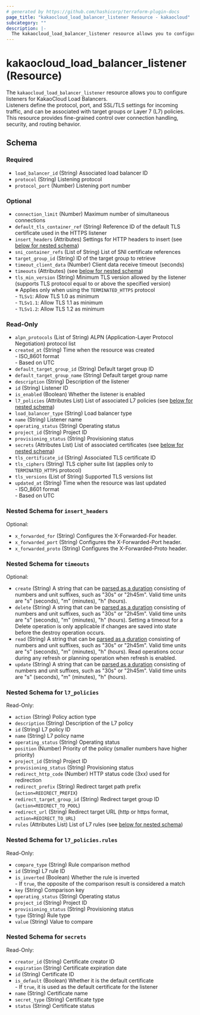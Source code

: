 ```yaml
---
# generated by https://github.com/hashicorp/terraform-plugin-docs
page_title: "kakaocloud_load_balancer_listener Resource - kakaocloud"
subcategory: ""
description: |-
  The kakaocloud_load_balancer_listener resource allows you to configure listeners for KakaoCloud Load Balancers.Listeners define the protocol, port, and SSL/TLS settings for incoming traffic, and can be associated with target groups or Layer 7 (L7) policies.This resource provides fine-grained control over connection handling, security, and routing behavior.
---
```


# kakaocloud_load_balancer_listener (Resource)

The `kakaocloud_load_balancer_listener` resource allows you to configure listeners for KakaoCloud Load Balancers.  
Listeners define the protocol, port, and SSL/TLS settings for incoming traffic, and can be associated with target groups or Layer 7 (L7) policies.  
This resource provides fine-grained control over connection handling, security, and routing behavior.



<!-- schema generated by tfplugindocs -->
## Schema

### Required

- `load_balancer_id` (String) Associated load balancer ID
- `protocol` (String) Listening protocol
- `protocol_port` (Number) Listening port number

### Optional

- `connection_limit` (Number) Maximum number of simultaneous connections
- `default_tls_container_ref` (String) Reference ID of the default TLS certificate used in the HTTPS listener
- `insert_headers` (Attributes) Settings for HTTP headers to insert (see [below for nested schema](#nestedatt--insert_headers))
- `sni_container_refs` (List of String) List of SNI certificate references
- `target_group_id` (String) ID of the target group to retrieve
- `timeout_client_data` (Number) Client data receive timeout (seconds)
- `timeouts` (Attributes) (see [below for nested schema](#nestedatt--timeouts))
- `tls_min_version` (String) Minimum TLS version allowed by the listener (supports TLS protocol equal to or above the specified version) <br/> ※ Applies only when using the `TERMINATED_HTTPS` protocol<br/>- `TLSv1`: Allow TLS 1.0 as minimum<br/>- `TLSv1.1`: Allow TLS 1.1 as minimum<br/>- `TLSv1.2`: Allow TLS 1.2 as minimum<br/>

### Read-Only

- `alpn_protocols` (List of String) ALPN (Application-Layer Protocol Negotiation) protocol list
- `created_at` (String) Time when the resource was created <br/> - ISO_8601 format  <br/> - Based on UTC
- `default_target_group_id` (String) Default target group ID
- `default_target_group_name` (String) Default target group name
- `description` (String) Description of the listener
- `id` (String) Listener ID
- `is_enabled` (Boolean) Whether the listener is enabled
- `l7_policies` (Attributes List) List of associated L7 policies (see [below for nested schema](#nestedatt--l7_policies))
- `load_balancer_type` (String) Load balancer type
- `name` (String) Listener name
- `operating_status` (String) Operating status
- `project_id` (String) Project ID
- `provisioning_status` (String) Provisioning status
- `secrets` (Attributes List) List of associated certificates (see [below for nested schema](#nestedatt--secrets))
- `tls_certificate_id` (String) Associated TLS certificate ID
- `tls_ciphers` (String) TLS cipher suite list (applies only to `TERMINATED_HTTPS` protocol)
- `tls_versions` (List of String) Supported TLS versions list
- `updated_at` (String) Time when the resource was last updated <br/> - ISO_8601 format  <br/> - Based on UTC

<a id="nestedatt--insert_headers"></a>
### Nested Schema for `insert_headers`

Optional:

- `x_forwarded_for` (String) Configures the X-Forwarded-For header.
- `x_forwarded_port` (String) Configures the X-Forwarded-Port header.
- `x_forwarded_proto` (String) Configures the X-Forwarded-Proto header.


<a id="nestedatt--timeouts"></a>
### Nested Schema for `timeouts`

Optional:

- `create` (String) A string that can be [parsed as a duration](https://pkg.go.dev/time#ParseDuration) consisting of numbers and unit suffixes, such as "30s" or "2h45m". Valid time units are "s" (seconds), "m" (minutes), "h" (hours).
- `delete` (String) A string that can be [parsed as a duration](https://pkg.go.dev/time#ParseDuration) consisting of numbers and unit suffixes, such as "30s" or "2h45m". Valid time units are "s" (seconds), "m" (minutes), "h" (hours). Setting a timeout for a Delete operation is only applicable if changes are saved into state before the destroy operation occurs.
- `read` (String) A string that can be [parsed as a duration](https://pkg.go.dev/time#ParseDuration) consisting of numbers and unit suffixes, such as "30s" or "2h45m". Valid time units are "s" (seconds), "m" (minutes), "h" (hours). Read operations occur during any refresh or planning operation when refresh is enabled.
- `update` (String) A string that can be [parsed as a duration](https://pkg.go.dev/time#ParseDuration) consisting of numbers and unit suffixes, such as "30s" or "2h45m". Valid time units are "s" (seconds), "m" (minutes), "h" (hours).


<a id="nestedatt--l7_policies"></a>
### Nested Schema for `l7_policies`

Read-Only:

- `action` (String) Policy action type
- `description` (String) Description of the L7 policy
- `id` (String) L7 policy ID
- `name` (String) L7 policy name
- `operating_status` (String) Operating status
- `position` (Number) Priority of the policy (smaller numbers have higher priority)
- `project_id` (String) Project ID
- `provisioning_status` (String) Provisioning status
- `redirect_http_code` (Number) HTTP status code (3xx) used for redirection
- `redirect_prefix` (String) Redirect target path prefix (`action=REDIRECT_PREFIX`)
- `redirect_target_group_id` (String) Redirect target group ID (`action=REDIRECT_TO_POOL`)
- `redirect_url` (String) Redirect target URL (http or https format, `action=REDIRECT_TO_URL`)
- `rules` (Attributes List) List of L7 rules (see [below for nested schema](#nestedatt--l7_policies--rules))

<a id="nestedatt--l7_policies--rules"></a>
### Nested Schema for `l7_policies.rules`

Read-Only:

- `compare_type` (String) Rule comparison method
- `id` (String) L7 rule ID
- `is_inverted` (Boolean) Whether the rule is inverted<br/>- If `true`, the opposite of the comparison result is considered a match
- `key` (String) Comparison key
- `operating_status` (String) Operating status
- `project_id` (String) Project ID
- `provisioning_status` (String) Provisioning status
- `type` (String) Rule type
- `value` (String) Value to compare



<a id="nestedatt--secrets"></a>
### Nested Schema for `secrets`

Read-Only:

- `creator_id` (String) Certificate creator ID
- `expiration` (String) Certificate expiration date
- `id` (String) Certificate ID
- `is_default` (Boolean) Whether it is the default certificate<br/>- If `true`, it is used as the default certificate for the listener
- `name` (String) Certificate name
- `secret_type` (String) Certificate type
- `status` (String) Certificate status
